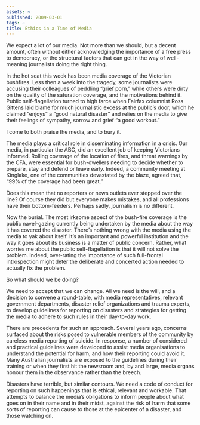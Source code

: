 ```yaml
---
assets: ~
published: 2009-03-01
tags: ~
title: Ethics in a Time of Media
---
```

We expect a lot of our media. Not more than we should, but a decent
amount, often without either acknowledging the importance of a free
press to democracy, or the structural factors that can get in the way of
well-meaning journalists doing the right thing.

In the hot seat this week has been media coverage of the Victorian
bushfires. Less then a week into the tragedy, some journalists were
accusing their colleagues of peddling “grief porn,” while others were
dirty on the quality of the saturation coverage, and the motivations
behind it. Public self-flagellation turned to high farce when Fairfax
columnist Ross Gittens laid blame for much journalistic excess at the
public’s door, which he claimed “enjoys” a “good natural disaster” and
relies on the media to give their feelings of sympathy, sorrow and grief
“a good workout.”

I come to both praise the media, and to bury it.

The media plays a critical role in disseminating information in a
crisis. Our media, in particular the ABC, did an excellent job of
keeping Victorians informed. Rolling coverage of the location of fires,
and threat warnings by the CFA, were essential for bush-dwellers needing
to decide whether to prepare, stay and defend or leave early. Indeed, a
community meeting at Kinglake, one of the communities devastated by the
blaze, agreed that, “99% of the coverage had been great.”

Does this mean that no reporters or news outlets ever stepped over the
line? Of course they did but everyone makes mistakes, and all
professions have their bottom-feeders. Perhaps sadly, journalism is no
different.

Now the burial. The most irksome aspect of the bush-fire coverage is the
public navel-gazing currently being undertaken by the media about the
way it has covered the disaster. There’s nothing wrong with the media
using the media to yak about itself. It’s an important and powerful
institution and the way it goes about its business is a matter of public
concern. Rather, what worries me about the public self-flagellation is
that it will not solve the problem. Indeed, over-rating the importance
of such full-frontal introspection might deter the deliberate and
concerted action needed to actually fix the problem.

So what should we be doing?

We need to accept that we can change. All we need is the will, and a
decision to convene a round-table, with media representatives, relevant
government departments, disaster relief organizations and trauma
experts, to develop guidelines for reporting on disasters and strategies
for getting the media to adhere to such rules in their day-to-day work.

There are precedents for such an approach. Several years ago, concerns
surfaced about the risks posed to vulnerable members of the community by
careless media reporting of suicide. In response, a number of considered
and practical guidelines were developed to assist media organisations to
understand the potential for harm, and how their reporting could avoid
it. Many Australian journalists are exposed to the guidelines during
their training or when they first hit the newsroom and, by and large,
media organs honour them in the observance rather than the breech.

Disasters have terrible, but similar contours. We need a code of conduct
for reporting on such happenings that is ethical, relevant and workable.
That attempts to balance the media’s obligations to inform people about
what goes on in their name and in their midst, against the risk of harm
that some sorts of reporting can cause to those at the epicenter of a
disaster, and those watching on.